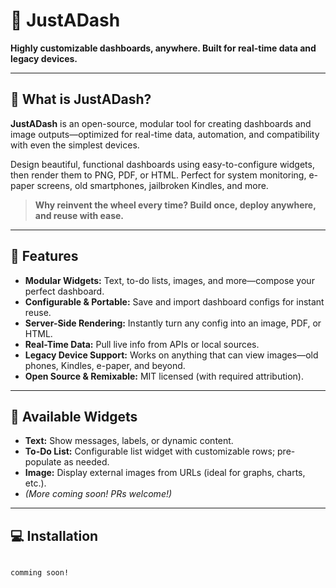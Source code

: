 # 🚦 JustADash

**Highly customizable dashboards, anywhere. Built for real-time data and legacy devices.**

---


## 🌟 What is JustADash?

**JustADash** is an open-source, modular tool for creating dashboards and image outputs—optimized for real-time data, automation, and compatibility with even the simplest devices.

Design beautiful, functional dashboards using easy-to-configure widgets, then render them to PNG, PDF, or HTML. Perfect for system monitoring, e-paper screens, old smartphones, jailbroken Kindles, and more.

> **Why reinvent the wheel every time? Build once, deploy anywhere, and reuse with ease.**

---

## 🚀 Features

- **Modular Widgets:** Text, to-do lists, images, and more—compose your perfect dashboard.
- **Configurable & Portable:** Save and import dashboard configs for instant reuse.
- **Server-Side Rendering:** Instantly turn any config into an image, PDF, or HTML.
- **Real-Time Data:** Pull live info from APIs or local sources.
- **Legacy Device Support:** Works on anything that can view images—old phones, Kindles, e-paper, and beyond.
- **Open Source & Remixable:** MIT licensed (with required attribution).

---

## 🧩 Available Widgets

- **Text:** Show messages, labels, or dynamic content.
- **To-Do List:** Configurable list widget with customizable rows; pre-populate as needed.
- **Image:** Display external images from URLs (ideal for graphs, charts, etc.).
- *(More coming soon! PRs welcome!)*

---

## 💻 Installation

```bash

comming soon!
